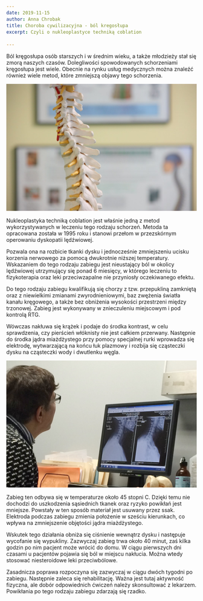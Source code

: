 ```yaml
---
date: 2019-11-15
author: Anna Chrobak
title: Choroba cywilizacyjna - ból kregosłupa
excerpt: Czyli o nukleoplastyce techniką coblation

---
```

Ból kręgosłupa osób starszych i w średnim wieku, a także młodzieży stał się zmorą naszych czasów. Dolegliwości spowodowanych schorzeniami kręgosłupa jest wiele. Obecnie na rynku usług medycznych można znaleźć również wiele metod, które zmniejszą objawy tego schorzenia.

![](/uploads/bol-kregoslupa-choroba-cywilizacyjna.jpg)

Nukleoplastyka techniką coblation jest właśnie jedną z metod wykorzystywanych w leczeniu tego rodzaju schorzeń. Metoda ta opracowana została w 1995 roku i stanowi przełom w przezskórnym operowaniu dyskopatii lędźwiowej.

Pozwala ona na rozbicie tkanki dysku i jednocześnie zmniejszeniu ucisku korzenia nerwowego za pomocą dwukrotnie niższej temperatury. Wskazaniem do tego rodzaju zabiegu jest nieustający ból w okolicy lędźwiowej utrzymujący się ponad 6 miesięcy, w którego leczeniu to fizykoterapia oraz leki przeciwzapalne nie przyniosły oczekiwanego efektu.

Do tego rodzaju zabiegu kwalifikują się chorzy z tzw. przepukliną zamkniętą oraz z niewielkimi zmianami zwyrodnieniowymi, baz zwężenia światła kanału kręgowego, a także bez obniżenia wysokości przestrzeni między trzonowej. Zabieg jest wykonywany w znieczuleniu miejscowym i pod kontrolą RTG.

Wówczas nakłuwa się krążek i podaje do środka kontrast, w celu sprawdzenia, czy pierścień włóknisty nie jest całkiem przerwany. Następnie do środka jądra miażdżystego przy pomocy specjalnej rurki wprowadza się elektrodę, wytwarzającą na końcu łuk plazmowy i rozbija się cząsteczki dysku na cząsteczki wody i dwutlenku węgla.

![](/uploads/lekarz-analizuzje-rezonans-kregoslupa.jpg)

Zabieg ten odbywa się w temperaturze około 45 stopni C. Dzięki temu nie dochodzi do uszkodzenia sąsiednich tkanek oraz ryzyko powikłań jest mniejsze. Powstały w ten sposób materiał jest usuwany przez ssak. Elektroda podczas zabiegu zmienia położenie w sześciu kierunkach, co wpływa na zmniejszenie objętości jądra miażdżystego.

Wskutek tego działania obniża się ciśnienie wewnątrz dysku i następuje wycofanie się wypukliny. Zazwyczaj zabieg trwa około 40 minut, zaś kilka godzin po nim pacjent może wrócić do domu. W ciągu pierwszych dni czasami u pacjentów pojawia się ból w miejscu nakłucia. Można wtedy stosować niesteroidowe leki przeciwbólowe.

Zasadnicza poprawa rozpoczyna się zazwyczaj w ciągu dwóch tygodni po zabiegu. Następnie zaleca się rehabilitację. Ważna jest tutaj aktywność fizyczna, ale dobór odpowiednich ćwiczeń należy skonsultować z lekarzem. Powikłania po tego rodzaju zabiegu zdarzają się rzadko.